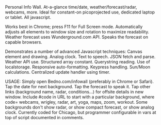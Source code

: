 Personal Info Wall. At-a-glance time/date, weather/forecast/radar, webcams, more. Ideal for constant-on picoprojected use, dedicated laptop or tablet. All javascript.

Works best in Chrome; press F11 for Full Screen mode.  Automatically adjusts all elements to window size and rotation to maximize readability.  Weather forecast uses Wunderground.com API.  Speaks the forecast on capable browsers.

Demonstrates a number of advanced Javascript techniques: Canvas element and drawing.  Analog clock. Text to speech.  JSON fetch and parse.  Weather API use.  Structured array constant. Querystring reading.  Use of localstorage.  Responsive auto-formatting.  Keypress handling.  Sun/Moon calculations.  Centralized update handler using timer.

USAGE: Simply open Bedno.com/infowall (preferably in Chrome or Safari). Tap the date for next background. Tap the forecast to speak it. Tap other links (background name, radar, conditions...) for offsite details in new window. Include #code in URL to start with a particular background, where code= webcams, wrigley, radar, art, yoga, maps, zoom, workout. Some backgrounds don't show radar, or show compact forecast, or show analog clock. Currently coded for Chicago, but programmer configurable in vars at top of script documented in comments.
